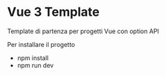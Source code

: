 # Vue 3 Template

Template di partenza per progetti Vue con option API

Per installare il progetto

- npm install
- npm run dev

